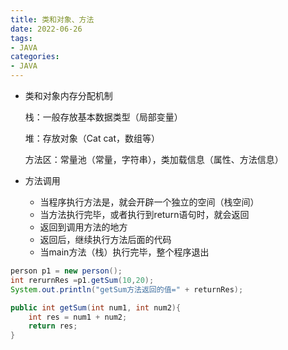 ```yaml
---
title: 类和对象、方法
date: 2022-06-26
tags:
- JAVA
categories:
- JAVA
---
```


- 类和对象内存分配机制

  栈：一般存放基本数据类型（局部变量）

  堆：存放对象（Cat  cat，数组等）

  方法区：常量池（常量，字符串），类加载信息（属性、方法信息）

- 方法调用

  - 当程序执行方法是，就会开辟一个独立的空间（栈空间）
  - 当方法执行完毕，或者执行到return语句时，就会返回
  - 返回到调用方法的地方
  - 返回后，继续执行方法后面的代码
  - 当main方法（栈）执行完毕，整个程序退出

```java
person p1 = new person();
int rerurnRes =p1.getSum(10,20);
System.out.println("getSum方法返回的值=" + returnRes);

public int getSum(int num1, int num2){
    int res = num1 + num2;
    return res;
}    
```

